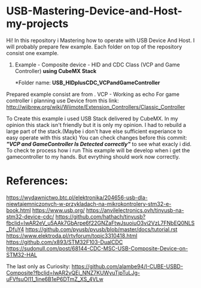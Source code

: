 # USB-Mastering-Device-and-Host-my-projects

Hi!
In this repository i Mastering how to operate with USB Device And Host. I will probably prepare few example. 
Each folder on top of the repository consist one example.


1. Example - Composite device - HID and CDC Class (VCP and Game Controller) **using CubeMX Stack**

	*Folder name: **USB_HIDplusCDC_VCPandGameController**

Prepared example consist are from .
VCP - Working as echo
For game controller i planning use Device from this link: http://wiibrew.org/wiki/Wiimote/Extension_Controllers/Classic_Controller

To Create this example i used USB Stack delivered by CubeMX. In my opinion this stack isn't friendly but it is only my opinion. I had to rebuild
a large part of the stack.(Maybe i don't have else sufficient experiance to easy operate with this stack) 
You can check changes before this commit: 
__*"VCP and GameController Is Detected correctly"*__ 
to see what exacly i did. To check te process how i run 
This example will be develop when i get the gamecontroller to my hands. But evrything should work now correctly.



# References:

https://wydawnictwo.btc.pl/elektronika/204656-usb-dla-niewtajemniczonych-w-przykladach-na-mikrokontrolery-stm32-e-book.html
https://www.usb.org/
https://anvilelectronics.ovh/tinyusb-na-stm32-device-cdc/
https://github.com/hathach/tinyusb?fbclid=IwAR2eV_u5AAk7GbArpe6f22GNZaFtwJsuoiuO3vi2VzL7FNbEQ0NLS_DfuY4
https://github.com/pyusb/pyusb/blob/master/docs/tutorial.rst
https://www.elektroda.pl/rtvforum/topic3310418.html
https://github.com/x893/STM32F103-DualCDC
https://sudonull.com/post/68144-CDC-MSC-USB-Composite-Device-on-STM32-HAL

The last only as Curiosity: 
https://github.com/alambe94/I-CUBE-USBD-Composite?fbclid=IwAR2vQEj_NNZ7KUWyuTjpTuLJg-uFVfsuOl11_1ine6B1eP6DTmZ_XS_4VLw